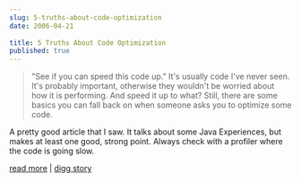 ```yaml
---
slug: 5-truths-about-code-optimization
date: 2006-04-21
 
title: 5 Truths About Code Optimization
published: true
---
```

<blockquote class="posterous_medium_quote">"See if you can speed this code up." It's usually code I've never seen. It's probably important, otherwise they wouldn't be worried about how it is performing. And speed it up to what? Still, there are some basics you can fall back on when someone asks you to optimize some code.</blockquote><p />A pretty good article that I saw.  It talks about some Java Experiences, but makes at least one good, strong point.  Always check with a profiler where the code is going slow.<p /><a href="http://jroller.com/page/rolsen/20060419/">read more</a> | <a href="http://digg.com/programming/5_Truths_About_Code_Optimization">digg story</a><div class="blogger-post-footer"><img class="posterous_download_image" src="https://blogger.googleusercontent.com/tracker/8109338-114562359903452365?l=www.kinlan.co.uk%2Findex.html" height="1" alt="" width="1" /></div>

